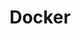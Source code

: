 ---
layout: category
taxonomy: Docker
title: Docker
permalink: "/Docker/"
author_profile: false

header:
  overlay_image: /assets/images/post1.jpg
  overlay_filter: rgba(0,0,0,0.2)
  caption: "Photo credit: [**Unsplash**](https://unsplash.com)"
---